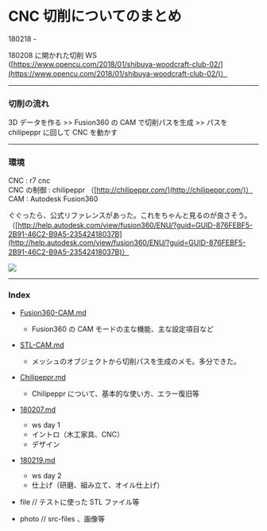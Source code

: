 # CNC 切削についてのまとめ  

180218 -  

180208 に開かれた切削 WS   
([https://www.opencu.com/2018/01/shibuya-woodcraft-club-02/](https://www.opencu.com/2018/01/shibuya-woodcraft-club-02/)）  

---  

### 切削の流れ  

3D データを作る >> Fusion360 の CAM で切削パスを生成 >> パスを chilipeppr に回して CNC を動かす  


---  


### 環境  

CNC : r7 cnc  
CNC の制御 : chilipeppr （[http://chilipeppr.com/](http://chilipeppr.com/)）  
CAM : Autodesk Fusion360  

ぐぐったら、公式リファレンスがあった。これをちゃんと見るのが良さそう。  
（[http://help.autodesk.com/view/fusion360/ENU/?guid=GUID-876FEBF5-2B91-46C2-B9A5-23542418037B](http://help.autodesk.com/view/fusion360/ENU/?guid=GUID-876FEBF5-2B91-46C2-B9A5-23542418037B)）  

[![](https://img.youtube.com/vi/DDYNxq84B_4/0.jpg)](https://www.youtube.com/watch?v=DDYNxq84B_4)



---  

### Index  

- [Fusion360-CAM.md](https://github.com/naysok/Study-CAM-Fusion360-CNC/blob/master/Fusion360-CAM.md)  
  - Fusion360 の CAM モードの主な機能、主な設定項目など  

- [STL-CAM.md](https://github.com/naysok/Study-CAM-Fusion360-CNC/blob/master/STL-CAM.md)  
  - メッシュのオブジェクトから切削パスを生成のメモ。多分できた。  

- [Chilipeppr.md](https://github.com/naysok/Study-CAM-Fusion360-CNC/blob/master/Chilipeppr.md)  
  - Chilipeppr について、基本的な使い方、エラー復旧等  


- [180207.md](https://github.com/naysok/Study-CAM-Fusion360-CNC/blob/master/180207.md)  
  - ws day 1  
  - イントロ（木工家具、CNC）  
  - デザイン  

- [180219.md](https://github.com/naysok/Study-CAM-Fusion360-CNC/blob/master/180219.md)  
  - ws day 2  
  - 仕上げ（研磨、組み立て、オイル仕上げ）  

- file // テストに使った STL ファイル等  

- photo // src-files 、画像等  
